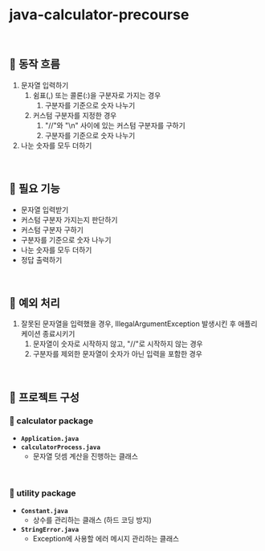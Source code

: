 # java-calculator-precourse

<br>

## 📌 동작 흐름
1. 문자열 입력하기
   1. 쉼표(,) 또는 콜론(:)을 구분자로 가지는 경우
      1. 구분자를 기준으로 숫자 나누기
   2. 커스텀 구분자를 지정한 경우
      1. "//"와 "\n" 사이에 있는 커스텀 구분자를 구하기
      2. 구분자를 기준으로 숫자 나누기
2. 나눈 숫자를 모두 더하기

<br>

## 📌 필요 기능

- 문자열 입력받기
- 커스텀 구분자 가지는지 판단하기
- 커스텀 구분자 구하기
- 구분자를 기준으로 숫자 나누기
- 나눈 숫자를 모두 더하기
- 정답 출력하기

<br>

## 📌 예외 처리
1. 잘못된 문자열을 입력했을 경우, IllegalArgumentException 발생시킨 후 애플리케이션 종료시키기
   1. 문자열이 숫자로 시작하지 않고, "//"로 시작하지 않는 경우
   2. 구분자를 제외한 문자열이 숫자가 아닌 입력을 포함한 경우
   

<br>

## 📌 프로젝트 구성

### 📁 calculator package

- **`Application.java`**
- **`calculatorProcess.java`**
  - 문자열 덧셈 계산을 진행하는 클래스

<br>

### 📁 utility package

- **`Constant.java`**
  - 상수를 관리하는 클래스 (하드 코딩 방지)
- **`StringError.java`**
  - Exception에 사용할 에러 메시지 관리하는 클래스
